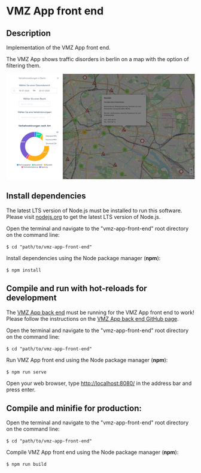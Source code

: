 # VMZ App front end

## Description

Implementation of the VMZ App front end.

The VMZ App shows traffic disorders in berlin on a map with the option of filtering them.

![VMZ App screenshot](https://github.com/bilal-bln/vmz-app-front-end/blob/master/VMZ_App_Scr.png)

## Install dependencies

The latest LTS version of Node.js must be installed to run this software. Please visit [nodejs.org](https://nodejs.org/en/) to get the latest LTS version of Node.js.

Open the terminal and navigate to the "vmz-app-front-end" root directory on the command line:

`$ cd "path/to/vmz-app-front-end"`

Install dependencies using the Node package manager (**npm**):

`$ npm install`

## Compile and run with hot-reloads for development

The [VMZ App back end](https://github.com/bilal-bln/vmz-app-back-end) must be running for the VMZ App front end to work! Please follow the instructions on the [VMZ App back end GitHub page](https://github.com/bilal-bln/vmz-app-back-end).

Open the terminal and navigate to the "vmz-app-front-end" root directory on the command line:

`$ cd "path/to/vmz-app-front-end"`

Run VMZ App front end using the Node package manager (**npm**):

`$ npm run serve`

Open your web browser, type [http://localhost:8080/](http://localhost:8080/) in the address bar and press enter.

## Compile and minifie for production:

Open the terminal and navigate to the "vmz-app-front-end" root directory on the command line:

`$ cd "path/to/vmz-app-front-end"`

Compile VMZ App front end using the Node package manager (**npm**):

`$ npm run build`
